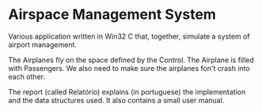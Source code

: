 # Airspace Management System

Various application written in Win32 C that, together, simulate a system of airport management.

The Airplanes fly on the space defined by the Control. The Airplane is filled with Passengers. We also need to make sure the airplanes fon't crash into each other.

The report (called Relatório) explains (in portuguese) the implementation and the data structures used. It also contains a small user manual.